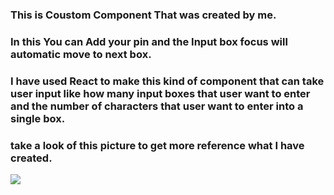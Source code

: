 ### This is Coustom Component That was created by me.
### In this You can Add your pin and the Input box focus will automatic move to next box.
### I have used React to make this kind of component that can take user input like how many input boxes that user want to enter and the number of characters that user want to enter into a single box.

### take a look of this picture to get more reference what I have created.
![](http://i.imgur.com/OUkLi.gif)
